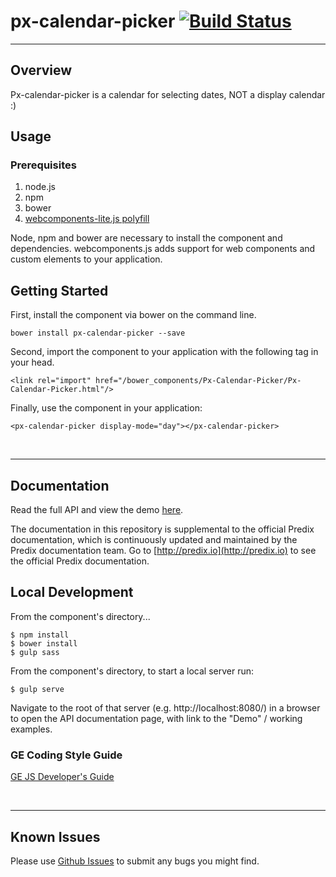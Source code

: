 # px-calendar-picker [![Build Status](https://travis-ci.org/PredixDev/px-calendar-picker.svg?branch=master)](https://travis-ci.org/PredixDev/px-calendar-picker)
-----------------------------------------------

## Overview

Px-calendar-picker is a calendar for selecting dates, NOT a display calendar :)

## Usage

### Prerequisites
1. node.js
2. npm
3. bower
4. [webcomponents-lite.js polyfill](https://github.com/webcomponents/webcomponentsjs)

Node, npm and bower are necessary to install the component and dependencies. webcomponents.js adds support for web components and custom elements to your application.

## Getting Started

First, install the component via bower on the command line.

```
bower install px-calendar-picker --save
```

Second, import the component to your application with the following tag in your head.

```
<link rel="import" href="/bower_components/Px-Calendar-Picker/Px-Calendar-Picker.html"/>
```

Finally, use the component in your application:

```
<px-calendar-picker display-mode="day"></px-calendar-picker>
```

<br />
<hr />

## Documentation

Read the full API and view the demo [here](https://predixdev.github.io/px-calendar-picker).

The documentation in this repository is supplemental to the official Predix documentation, which is continuously updated and maintained by the Predix documentation team. Go to [http://predix.io](http://predix.io)  to see the official Predix documentation.


## Local Development

From the component's directory...

```
$ npm install
$ bower install
$ gulp sass
```

From the component's directory, to start a local server run:

```
$ gulp serve
```

Navigate to the root of that server (e.g. http://localhost:8080/) in a browser to open the API documentation page, with link to the "Demo" / working examples.




### GE Coding Style Guide
[GE JS Developer's Guide](https://github.com/GeneralElectric/javascript)

<br />
<hr />

## Known Issues

Please use [Github Issues](https://github.com/PredixDev/px-calendar-picker/issues) to submit any bugs you might find.
